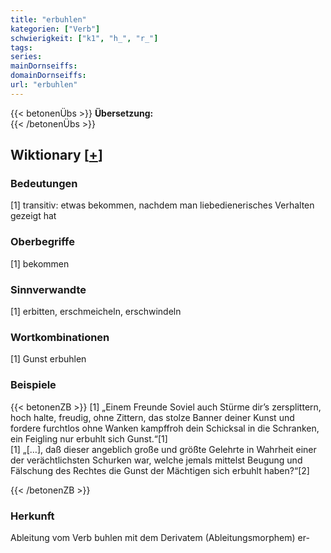 ```yaml
---
title: "erbuhlen"
kategorien: ["Verb"]
schwierigkeit: ["k1", "h_", "r_"]
tags:
series:
mainDornseiffs:
domainDornseiffs:
url: "erbuhlen"
---
```


{{< betonenÜbs >}}
**Übersetzung:**  
{{< /betonenÜbs >}}

## Wiktionary [[+](https://de.wiktionary.org/wiki/erbuhlen)]

### Bedeutungen
[1] transitiv: etwas bekommen, nachdem man liebedienerisches Verhalten gezeigt hat  

### Oberbegriffe
[1] bekommen  

### Sinnverwandte
[1] erbitten, erschmeicheln, erschwindeln  

### Wortkombinationen
[1] Gunst erbuhlen  

### Beispiele
{{< betonenZB >}}
[1] „Einem Freunde Soviel auch Stürme dir’s zersplittern, hoch halte, freudig, ohne Zittern, das stolze Banner deiner Kunst und fordere furchtlos ohne Wanken kampffroh dein Schicksal in die Schranken, ein Feigling nur erbuhlt sich Gunst.“[1]  
[1] „[…], daß dieser angeblich große und größte Gelehrte in Wahrheit einer der verächtlichsten Schurken war, welche jemals mittelst Beugung und Fälschung des Rechtes die Gunst der Mächtigen sich erbuhlt haben?“[2]  

{{< /betonenZB >}}
### Herkunft
Ableitung vom Verb buhlen mit dem Derivatem (Ableitungsmorphem) er-  


